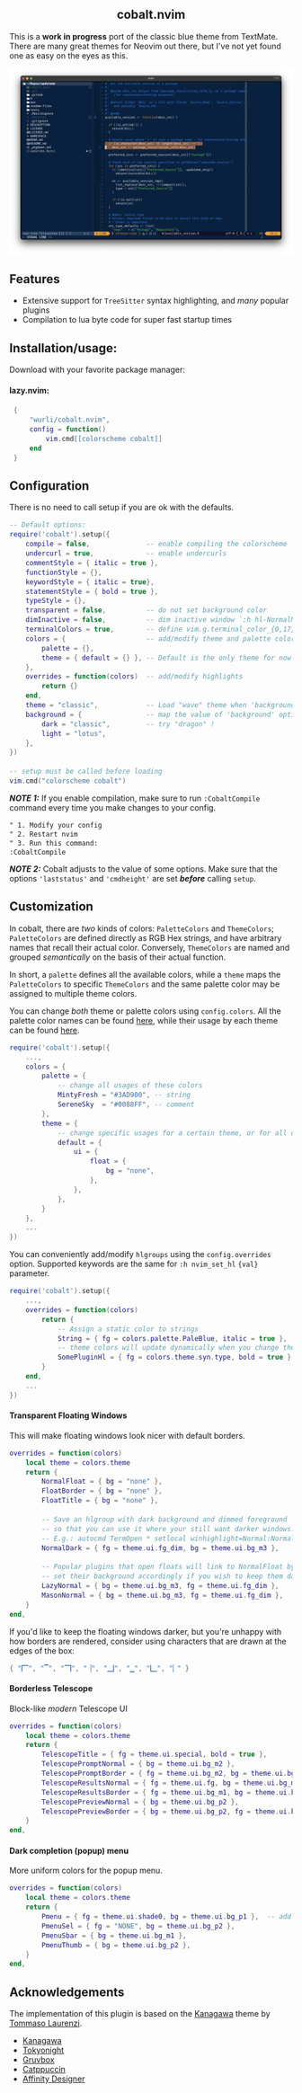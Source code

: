 <p align="center">
  <h2 align="center">cobalt.nvim</h2>
</p>

This is a **work in progress** port of the classic blue theme from TextMate. 
There are many great themes for Neovim out there, but I've not yet found
one as easy on the eyes as this.

![](preview.png)

## Features

- Extensive support for `TreeSitter` syntax highlighting, and _many_ popular plugins
- Compilation to lua byte code for super fast startup times

## Installation/usage:

Download with your favorite package manager:

#### lazy.nvim:
```lua
 {
     "wurli/cobalt.nvim",
     config = function()
         vim.cmd[[colorscheme cobalt]]
     end
 }
```

## Configuration

There is no need to call setup if you are ok with the defaults.

```lua
-- Default options:
require('cobalt').setup({
    compile = false,              -- enable compiling the colorscheme
    undercurl = true,             -- enable undercurls
    commentStyle = { italic = true },
    functionStyle = {},
    keywordStyle = { italic = true},
    statementStyle = { bold = true },
    typeStyle = {},
    transparent = false,          -- do not set background color
    dimInactive = false,          -- dim inactive window `:h hl-NormalNC`
    terminalColors = true,        -- define vim.g.terminal_color_{0,17}
    colors = {                    -- add/modify theme and palette colors
        palette = {},
        theme = { default = {} }, -- Default is the only theme for now
    },
    overrides = function(colors)  -- add/modify highlights
        return {}
    end,
    theme = "classic",            -- Load "wave" theme when 'background' option is not set
    background = {                -- map the value of 'background' option to a theme
        dark = "classic",         -- try "dragon" !
        light = "lotus",
    },
})

-- setup must be called before loading
vim.cmd("colorscheme cobalt")
```

**_NOTE 1:_** If you enable compilation, make sure to run `:CobaltCompile` command every time you make changes to your config.

```vim
" 1. Modify your config
" 2. Restart nvim
" 3. Run this command:
:CobaltCompile
```

**_NOTE 2:_** Cobalt adjusts to the value of some options. Make sure that the options `'laststatus'` and `'cmdheight'` are set **_before_** calling `setup`.

## Customization

 In cobalt, there are _two_ kinds of colors: `PaletteColors` and `ThemeColors`; 
 `PaletteColors` are defined directly as RGB Hex strings, and have arbitrary names 
 that recall their actual color. Conversely, `ThemeColors` are named and grouped _semantically_ 
 on the basis of their actual function. 

 In short, a `palette` defines all the available colors, while a `theme` maps the `PaletteColors` 
 to specific `ThemeColors` and the same palette color may be assigned to multiple theme colors. 

 You can change _both_ theme or palette colors using `config.colors`. 
 All the palette color names can be found [here](lua/cobalt/colors.lua), 
 while their usage by each theme can be found [here](lua/cobalt/themes.lua). 

 ```lua 
 require('cobalt').setup({ 
     ..., 
     colors = { 
         palette = { 
             -- change all usages of these colors 
             MintyFresh = "#3AD900", -- string
             SereneSky  = "#0088FF", -- comment
         }, 
         theme = { 
             -- change specific usages for a certain theme, or for all of them 
             default = { 
                 ui = { 
                     float = { 
                         bg = "none", 
                     }, 
                 }, 
             }, 
         } 
     }, 
     ... 
 }) 
 ``` 

You can conveniently add/modify `hlgroups` using the `config.overrides` option.
Supported keywords are the same for `:h nvim_set_hl` `{val}` parameter.

```lua
require('cobalt').setup({
    ...,
    overrides = function(colors)
        return {
            -- Assign a static color to strings
            String = { fg = colors.palette.PaleBlue, italic = true },
            -- theme colors will update dynamically when you change theme!
            SomePluginHl = { fg = colors.theme.syn.type, bold = true },
        }
    end,
    ...
})
```


#### Transparent Floating Windows

This will make floating windows look nicer with default borders.

```lua
overrides = function(colors)
    local theme = colors.theme
    return {
        NormalFloat = { bg = "none" },
        FloatBorder = { bg = "none" },
        FloatTitle = { bg = "none" },

        -- Save an hlgroup with dark background and dimmed foreground
        -- so that you can use it where your still want darker windows.
        -- E.g.: autocmd TermOpen * setlocal winhighlight=Normal:NormalDark
        NormalDark = { fg = theme.ui.fg_dim, bg = theme.ui.bg_m3 },

        -- Popular plugins that open floats will link to NormalFloat by default;
        -- set their background accordingly if you wish to keep them dark and borderless
        LazyNormal = { bg = theme.ui.bg_m3, fg = theme.ui.fg_dim },
        MasonNormal = { bg = theme.ui.bg_m3, fg = theme.ui.fg_dim },
    }
end,
```

If you'd like to keep the floating windows darker, but you're unhappy with how
borders are rendered, consider using characters that are drawn at the edges of
the box:

```lua
{ "🭽", "▔", "🭾", "▕", "🭿", "▁", "🭼", "▏" }
```

#### Borderless Telescope

Block-like _modern_ Telescope UI

```lua
overrides = function(colors)
    local theme = colors.theme
    return {
        TelescopeTitle = { fg = theme.ui.special, bold = true },
        TelescopePromptNormal = { bg = theme.ui.bg_m2 },
        TelescopePromptBorder = { fg = theme.ui.bg_m2, bg = theme.ui.bg_m2 },
        TelescopeResultsNormal = { fg = theme.ui.fg, bg = theme.ui.bg_m1 },
        TelescopeResultsBorder = { fg = theme.ui.bg_m1, bg = theme.ui.bg_m1 },
        TelescopePreviewNormal = { bg = theme.ui.bg_p2 },
        TelescopePreviewBorder = { bg = theme.ui.bg_p2, fg = theme.ui.bg_p2 },
    }
end,
```

#### Dark completion (popup) menu

More uniform colors for the popup menu.

```lua
overrides = function(colors)
    local theme = colors.theme
    return {
        Pmenu = { fg = theme.ui.shade0, bg = theme.ui.bg_p1 },  -- add `blend = vim.o.pumblend` to enable transparency
        PmenuSel = { fg = "NONE", bg = theme.ui.bg_p2 },
        PmenuSbar = { bg = theme.ui.bg_m1 },
        PmenuThumb = { bg = theme.ui.bg_p2 },
    }
end,
```

## Acknowledgements

The implementation of this plugin is based on the [Kanagawa](https://github.com/rebelot/kanagawa.nvim)
theme by [Tommaso Laurenzi](https://github.com/rebelot).

- [Kanagawa](https://github.com/rebelot/kanagawa.nvim)
- [Tokyonight](https://github.com/folke/tokyonight.nvim)
- [Gruvbox](https://github.com/morhetz/gruvbox)
- [Catppuccin](https://github.com/catppuccin/nvim)
- [Affinity Designer](https://affinity.serif.com/designer/)

